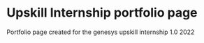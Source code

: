 # Upskill Internship portfolio page
 Portfolio page created for the genesys upskill internship 1.0 2022
